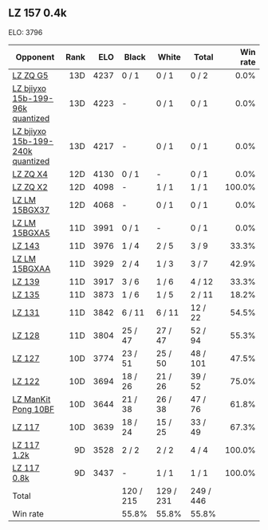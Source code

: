 ## LZ 157 0.4k ##

ELO: 3796

Opponent | Rank | ELO | Black | White | Total | Win rate
---------|-----:|----:|-------|-------|-------|-------:
[LZ ZQ G5](LZ%20ZQ%20G5.md) | 13D | 4237 | 0 / 1 | 0 / 1 | 0 / 2 | 0.0%
[LZ bjiyxo 15b-199-96k quantized](LZ%20bjiyxo%2015b-199-96k%20quantized.md) | 13D | 4223 | - | 0 / 1 | 0 / 1 | 0.0%
[LZ bjiyxo 15b-199-240k quantized](LZ%20bjiyxo%2015b-199-240k%20quantized.md) | 13D | 4217 | - | 0 / 1 | 0 / 1 | 0.0%
[LZ ZQ X4](LZ%20ZQ%20X4.md) | 12D | 4130 | 0 / 1 | - | 0 / 1 | 0.0%
[LZ ZQ X2](LZ%20ZQ%20X2.md) | 12D | 4098 | - | 1 / 1 | 1 / 1 | 100.0%
[LZ LM 15BGX37](LZ%20LM%2015BGX37.md) | 12D | 4068 | - | 0 / 1 | 0 / 1 | 0.0%
[LZ LM 15BGXA5](LZ%20LM%2015BGXA5.md) | 11D | 3991 | 0 / 1 | - | 0 / 1 | 0.0%
[LZ 143](LZ%20143.md) | 11D | 3976 | 1 / 4 | 2 / 5 | 3 / 9 | 33.3%
[LZ LM 15BGXAA](LZ%20LM%2015BGXAA.md) | 11D | 3929 | 2 / 4 | 1 / 3 | 3 / 7 | 42.9%
[LZ 139](LZ%20139.md) | 11D | 3917 | 3 / 6 | 1 / 6 | 4 / 12 | 33.3%
[LZ 135](LZ%20135.md) | 11D | 3873 | 1 / 6 | 1 / 5 | 2 / 11 | 18.2%
[LZ 131](LZ%20131.md) | 11D | 3842 | 6 / 11 | 6 / 11 | 12 / 22 | 54.5%
[LZ 128](LZ%20128.md) | 11D | 3804 | 25 / 47 | 27 / 47 | 52 / 94 | 55.3%
[LZ 127](LZ%20127.md) | 10D | 3774 | 23 / 51 | 25 / 50 | 48 / 101 | 47.5%
[LZ 122](LZ%20122.md) | 10D | 3694 | 18 / 26 | 21 / 26 | 39 / 52 | 75.0%
[LZ ManKit Pong 10BF](LZ%20ManKit%20Pong%2010BF.md) | 10D | 3644 | 21 / 38 | 26 / 38 | 47 / 76 | 61.8%
[LZ 117](LZ%20117.md) | 10D | 3639 | 18 / 24 | 15 / 25 | 33 / 49 | 67.3%
[LZ 117 1.2k](LZ%20117%201.2k.md) | 9D | 3528 | 2 / 2 | 2 / 2 | 4 / 4 | 100.0%
[LZ 117 0.8k](LZ%20117%200.8k.md) | 9D | 3437 | - | 1 / 1 | 1 / 1 | 100.0%
Total | | | 120 / 215 | 129 / 231 | 249 / 446 | 
Win rate| | | 55.8% | 55.8% | 55.8% | 
